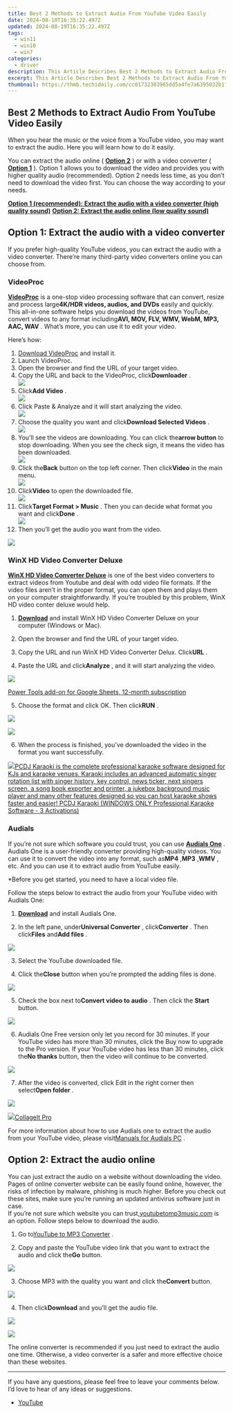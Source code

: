 ```yaml
---
title: Best 2 Methods to Extract Audio From YouTube Video Easily
date: 2024-08-18T16:35:22.497Z
updated: 2024-08-19T16:35:22.497Z
tags:
  - win11
  - win10
  - win7
categories:
  - driver
description: This Article Describes Best 2 Methods to Extract Audio From YouTube Video Easily
excerpt: This Article Describes Best 2 Methods to Extract Audio From YouTube Video Easily
thumbnail: https://thmb.techidaily.com/cc01732303965dd5a4fe7a6395032b1f09e613e114a6e6344628791c15998f0f.jpg
---
```


## Best 2 Methods to Extract Audio From YouTube Video Easily

When you hear the music or the voice from a YouTube video, you may want to extract the audio. Here you will learn how to do it easily.

 You can extract the audio online ( **[Option 2](https://tools.techidaily.com/drivereasy/download/)**  ) or with a video converter ( **[Option 1](https://tools.techidaily.com/drivereasy/download/)**  ). Option 1 allows you to download the video and provides you with higher quality audio (recommended). Option 2 needs less time, as you don’t need to download the video first. You can choose the way according to your needs.

**[Option 1 (recommended): Extract the audio with a video converter (high quality sound)](https://tools.techidaily.com/drivereasy/download/)**
**[Option 2: Extract the audio online (low quality sound)](https://tools.techidaily.com/drivereasy/download/)**

## **Option 1: Extract the audio with a video converter**

 If you prefer high-quality YouTube videos, you can extract the audio with a video converter. There’re many third-party video converters online you can choose from.

### VideoProc

[**VideoProc**](https://tools.techidaily.com/drivereasy/download/) is a one-stop video processing software that can convert, resize and process large**4K/HDR videos, audios, and DVDs** easily and quickly. This all-in-one software helps you download the videos from YouTube, convert videos to any format including**AVI, MOV, FLV, WMV, WebM, MP3, AAC, WAV** . What’s more, you can use it to edit your video.

Here’s how:

1. [Download VideoProc](https://tools.techidaily.com/drivereasy/download/) and install it.
2. Launch VideoProc.
3. Open the browser and find the URL of your target video.
4. Copy the URL and back to the VideoProc, click**Downloader** .  
![](https://images.drivereasy.com/wp-content/uploads/2017/05/downloader.jpg)
5. Click**Add Video** .  
![](https://images.drivereasy.com/wp-content/uploads/2017/05/dl-1.jpg)
6. Click Paste & Analyze and it will start analyzing the video.  
![](https://images.drivereasy.com/wp-content/uploads/2017/05/dl-2.jpg)
7. Choose the quality you want and click**Download Selected Videos** .  
![](https://images.drivereasy.com/wp-content/uploads/2017/05/dl-3.jpg)
8. You’ll see the videos are downloading. You can click the**arrow button** to stop downloading. When you see the check sign, it means the video has been downloaded.  
![](https://images.drivereasy.com/wp-content/uploads/2017/05/dl-4.jpg)
9. Click the**Back** button on the top left corner. Then click**Video** in the main menu.  
![](https://images.drivereasy.com/wp-content/uploads/2017/05/video.jpg)
10. Click**Video** to open the downloaded file.  
![](https://images.drivereasy.com/wp-content/uploads/2017/05/video-1.jpg)
11. Click**Target Format > Music** . Then you can decide what format you want and click**Done** .  
![](https://images.drivereasy.com/wp-content/uploads/2017/05/video-2.jpg)
12. Then you’ll get the audio you want from the video.

<!-- affiliate ads begin -->
<a href="https://secure.2checkout.com/order/checkout.php?PRODS=3546200&QTY=1&AFFILIATE=108875&CART=1"><img src="http://www.binteko.com/sites/default/files/banner01_468x60a.gif" border="0"></a>
<!-- affiliate ads end -->
### WinX HD Video Converter Deluxe

**[WinX HD Video Converter Deluxe](https://tools.techidaily.com/drivereasy/download/)**  is one of the best video converters to extract videos from Youtube and deal with odd video file formats. If the video files aren’t in the proper format, you can open them and plays them on your computer straightforwardly. If you’re troubled by this problem, WinX HD video conter deluxe would help.

 1) **[Download](https://tools.techidaily.com/drivereasy/download/)**  and install WinX HD Video Converter Deluxe on your computer (Windows or Mac).

 2) Open the browser and find the URL of your target video.

 3) Copy the URL and run WinX HD Video Converter Delux. Click**URL** .

 4) Paste the URL and click**Analyze** , and it will start analyzing the video.

![](https://images.drivereasy.com/wp-content/uploads/2022/04/Screenshot-2022-04-06-190750.png)

<!-- affiliate ads begin -->
<a href="https://secure.2checkout.com/order/checkout.php?PRODS=4721564&QTY=1&AFFILIATE=108875&CART=1">Power Tools add-on for Google Sheets, 12-month subscription</a>
<!-- affiliate ads end -->
 5) Choose the format and click OK. Then click**RUN** .

![](https://images.drivereasy.com/wp-content/uploads/2022/04/Screenshot-2022-04-06-191132.png)

<!-- affiliate ads begin -->
<a href="https://store.nero.com/order/checkout.php?PRODS=42296985&QTY=1&AFFILIATE=108875&CART=1"><img src="https://secure.avangate.com/images/merchant/9cea886b9f44a3c2df1163730ab64994/products/copy_nero_burning_rom_cart.png" border="0">
</a>
<!-- affiliate ads end -->
 6) When the process is finished, you’ve downloaded the video in the format you want successfully.

<!-- affiliate ads begin -->
<a href="https://shop.pcdj.com/order/checkout.php?PRODS=4698832&QTY=1&AFFILIATE=108875&CART=1"> <img src="https://secure.avangate.com/images/merchant/47f4b6321e9fd8e8f7326a6adc1a7c1e/products/karaoki-new-searchresultspane.jpg" border="0">PCDJ Karaoki is the complete professional karaoke software designed for KJs and karaoke venues. Karaoki includes an advanced automatic singer rotation list with singer history, key control, news ticker, next singers screen, a song book exporter and printer, a jukebox background music player and many other features designed so you can host karaoke shows faster and easier! 
 PCDJ Karaoki (WINDOWS ONLY Professional Karaoke Software - 3 Activations)</a>
<!-- affiliate ads end -->
### Audials

 If you’re not sure which software you could trust, you can use **[Audials One](https://tools.techidaily.com/drivereasy/download/)**  . Audials One is a user-friendly converter providing high-quality videos. You can use it to convert the video into any format, such as**MP4** ,**MP3** ,**WMV** , etc. And you can use it to extract audio from YouTube easily.

\*Before you get started, you need to have a local video file.

 Follow the steps below to extract the audio from your YouTube video with Audials One:

 1) **[Download](https://tools.techidaily.com/drivereasy/download/)** [](https://tools.techidaily.com/drivereasy/download/) and install Audials One.

 2) In the left pane, under**Universal Converter** , click**Converter** . Then click**Files** and**Add files** .

![](https://images.drivereasy.com/wp-content/uploads/2017/05/addfiles-1-1024x550.jpg)

3) Select the YouTube downloaded file.

4) Click the**Close** button when you’re prompted the adding files is done.

![](https://images.drivereasy.com/wp-content/uploads/2017/05/close-1024x550.jpg)

 5) Check the box next to**Convert video to audio** . Then click the **Start**  button.

![](https://images.drivereasy.com/wp-content/uploads/2017/05/start-1024x550.jpg)

 6) Audials One Free version only let you record for 30 minutes. If your YouTube video has more than 30 minutes, click the Buy now to upgrade to the Pro version. If your YouTube video has less than 30 minutes, click the**No thanks** button, then the video will continue to be converted.

![](https://images.drivereasy.com/wp-content/uploads/2017/05/buynow-1024x550.jpg)

 7) After the video is converted, click Edit in the right corner then select**Open folder** .

![](https://images.drivereasy.com/wp-content/uploads/2017/05/openfolder-1024x470.jpg)

<!-- affiliate ads begin -->
<a href="https://secure.2checkout.com/order/checkout.php?PRODS=4530091&QTY=1&AFFILIATE=108875&CART=1"><img src="https://www.pearlmountainsoft.com/n_img/product/cit_win/banScrn.jpg" border="0">CollageIt Pro</a>
<!-- affiliate ads end -->
 For more information about how to use Audials one to extract the audio from your YouTube video, please visit[Manuals for Audials PC](https://audials.com/help/audials/2018/Audials%5FOne.pdf?lang=en) .

## **Option 2: Extract the audio online**

 You can just extract the audio on a website without downloading the video. Pages of online converter website can be easily found online, however, the risks of infection by malware, phishing is much higher. Before you check out these sites, make sure you’re running an updated antivirus software just in case.  
 If you’re not sure which website you can trust,[youtubetomp3music.com](https://youtubetomp3music.com/en11/) is an option. Follow steps below to download the audio.

 1) Go to[YouTube to MP3 Converter](https://youtubetomp3music.com/en11/) .

 2) Copy and paste the YouTube video link that you want to extract the audio and click the**Go** button.

![](https://images.drivereasy.com/wp-content/uploads/2021/04/2021-04-14_12-10-07-1200x320.jpg)

 3) Choose MP3 with the quality you want and click the**Convert** button.

![](https://images.drivereasy.com/wp-content/uploads/2021/04/2021-04-14_11-56-43-1200x669.jpg)

 4) Then click**Download** and you’ll get the audio file.

![](https://images.drivereasy.com/wp-content/uploads/2021/04/2021-04-14_11-57-10-1200x616.jpg)

<!-- affiliate ads begin -->
<a href="https://shop.systoolsgroup.com/affiliate.php?ACCOUNT=SYSTOOBY&AFFILIATE=108875&PATH=https%3A%2F%2Fwww.systoolsgroup.com%3FAFFILIATE%3D108875%26RESOURCE%3DSysTools%2BSQL%2BRecovery"><img src="https://www.systoolsgroup.com/box/sql-recovery.png" border="0"></a>
<!-- affiliate ads end -->
 The online converter is recommended if you just need to extract the audio one time. Otherwise, a video converter is a safer and more effective choice than these websites.

---

 If you have any questions, please feel free to leave your comments below. I’d love to hear of any ideas or suggestions.

* [YouTube](https://tools.techidaily.com/drivereasy/download/)

<ins class="adsbygoogle"
     style="display:block"
     data-ad-format="autorelaxed"
     data-ad-client="ca-pub-7571918770474297"
     data-ad-slot="1223367746"></ins>



<ins class="adsbygoogle"
     style="display:block"
     data-ad-client="ca-pub-7571918770474297"
     data-ad-slot="8358498916"
     data-ad-format="auto"
     data-full-width-responsive="true"></ins>



